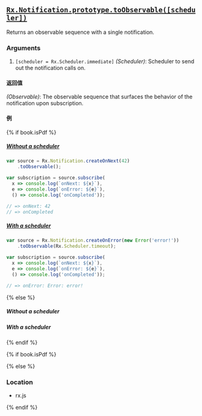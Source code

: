 ## [`Rx.Notification.prototype.toObservable([scheduler])`](https://github.com/Reactive-Extensions/RxJS/blob/master/src/core/notification.js#L36)

Returns an observable sequence with a single notification.

### Arguments
1. `[scheduler = Rx.Scheduler.immediate]` *(Scheduler)*: Scheduler to send out the notification calls on.

#### 返回值
*(Observable)*: The observable sequence that surfaces the behavior of the notification upon subscription.

#### 例

{% if book.isPdf %}

##### [Without a scheduler](http://jsbin.com/kujoga/2/edit?js,console)

```js
var source = Rx.Notification.createOnNext(42)
    .toObservable();

var subscription = source.subscribe(
  x => console.log(`onNext: ${x}`),
  e => console.log(`onError: ${e}`),
  () => console.log('onCompleted'));

// => onNext: 42
// => onCompleted
```

##### [With a scheduler](http://jsbin.com/piqowi/2/edit?js,console)

```js
var source = Rx.Notification.createOnError(new Error('error!'))
    .toObservable(Rx.Scheduler.timeout);

var subscription = source.subscribe(
  x => console.log(`onNext: ${x}`),
  e => console.log(`onError: ${e}`),
  () => console.log('onCompleted'));

// => onError: Error: error!
```

{% else %}

##### Without a scheduler

[](http://jsbin.com/kujoga/2/embed?js,console)

##### With a scheduler

[](http://jsbin.com/piqowi/2/embed?js,console)

{% endif %}

{% if book.isPdf %}



{% else %}

### Location

- rx.js

{% endif %}
